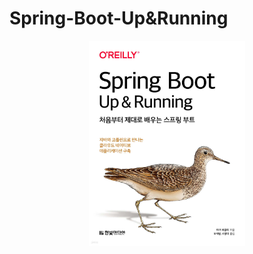 # Spring-Boot-Up&Running

<div align="center">
  <img src="docs/img.png" alt="Image" width="250" height="328">
</div>